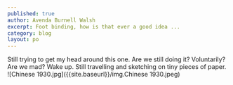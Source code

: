 ```yaml
---
published: true
author: Avenda Burnell Walsh
excerpt: Foot binding, how is that ever a good idea ...
category: blog
layout: po
---
```

Still trying to get my head around this one. Are we still doing it? Voluntarily? Are we mad? Wake up. Still travelling and sketching on tiny pieces of paper. 
![Chinese 1930.jpg]({{site.baseurl}}/img.Chinese 1930.jpeg)


